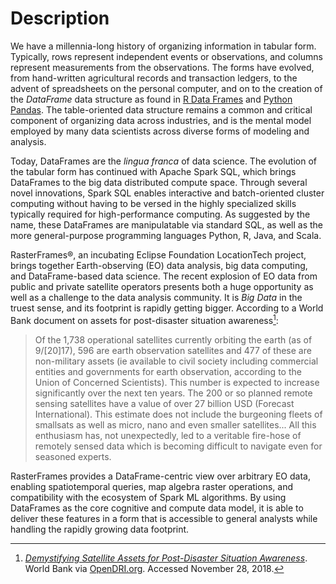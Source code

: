 # Description

We have a millennia-long history of organizing information in tabular form. Typically, rows represent independent events or observations, and columns represent measurements from the observations. The forms have evolved, from hand-written agricultural records and transaction ledgers, to the advent of spreadsheets on the personal computer, and on to the creation of the _DataFrame_ data structure as found in [R Data Frames][R] and [Python Pandas][Pandas]. The table-oriented data structure remains a common and critical component of organizing data across industries, and is the mental model employed by many data scientists across diverse forms of modeling and analysis. 

Today, DataFrames are the _lingua franca_ of data science. The evolution of the tabular form has continued with Apache Spark SQL, which brings DataFrames to the big data distributed compute space. Through several novel innovations, Spark SQL enables interactive and batch-oriented cluster computing without having to be versed in the highly specialized skills typically required for high-performance computing. As suggested by the name, these DataFrames are manipulatable via standard SQL, as well as the more general-purpose programming languages Python, R, Java, and Scala.

RasterFrames®, an incubating Eclipse Foundation LocationTech project, brings together Earth-observing (EO) data analysis, big data computing, and DataFrame-based data science. The recent explosion of EO data from public and private satellite operators presents both a huge opportunity as well as a challenge to the data analysis community. It is _Big Data_ in the truest sense, and its footprint is rapidly getting bigger. According to a World Bank document on assets for post-disaster situation awareness[^1]:

> Of the 1,738 operational satellites currently orbiting the earth (as of 9/[20]17), 596 are earth observation satellites and 477 of these are non-military assets (ie available to civil society including commercial entities and governments for earth observation, according to the Union of Concerned Scientists). This number is expected to increase significantly over the next ten years. The 200 or so planned remote sensing satellites have a value of over 27 billion USD (Forecast International). This estimate does not include the burgeoning fleets of smallsats as well as micro, nano and even smaller satellites... All this enthusiasm has, not unexpectedly, led to a veritable fire-hose of remotely sensed data which is becoming difficult to navigate even for seasoned experts.

RasterFrames provides a DataFrame-centric view over arbitrary EO data, enabling spatiotemporal queries, map algebra raster operations, and compatibility with the ecosystem of Spark ML algorithms. By using DataFrames as the core cognitive and compute data model, it is able to deliver these features in a form that is accessible to general analysts while handling the rapidly growing data footprint.

[R]:https://www.rdocumentation.org/packages/base/versions/3.5.1/topics/data.frame
[Pandas]:https://pandas.pydata.org/
[GeoJSON]:https://en.wikipedia.org/wiki/GeoJSON
[GTLayer]:https://geotrellis.readthedocs.io/en/latest/guide/core-concepts.html#layouts-and-tile-layers
[PDS]:https://registry.opendata.aws/modis/

[^1]: [_Demystifying Satellite Assets for Post-Disaster Situation Awareness_](https://docs.google.com/document/d/11bIw5HcEiZy8SKli6ZFQC2chVEiiIJ-f0o6btA4LU48).
World Bank via [OpenDRI.org](https://opendri.org/resource/demystifying-satellite-assets-for-post-disaster-situation-awareness/). Accessed November 28, 2018. 
